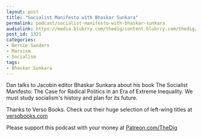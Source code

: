 ```yaml
---
layout: post
title: "Socialist Manifesto with Bhaskar Sunkara"
permalink: podcast/socialist-manifesto-with-bhaskar-sunkara
audiolink: https://media.blubrry.com/thedig/content.blubrry.com/thedig/The_Dig-EP_214-Bhaskar.mp3
post_id: 1321
categories: 
- Bernie Sanders
- Marxism
- Socialism
tags: 
- Bhaskar Sunkara
---
```


Dan talks to 
Jacobin editor Bhaskar Sunkara about his book 
The Socialist Manifesto: The Case for Radical Politics in an Era of Extreme Inequality. We must study socialism's history and plan for its future.

Thanks to Verso Books. Check out their huge selection of left-wing titles at 
[versobooks.com](https://versobooks.com)

Please support this podcast with your money at 
[Patreon.com/TheDig](https://Patreon.com/TheDig)